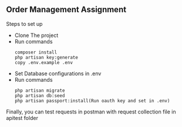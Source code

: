 ## Order Management Assignment
 
Steps to set up

- Clone The project
- Run commands
    ```
    composer install
    php artisan key:generate
    copy .env.example .env
    ```
- Set Database configurations in .env
- Run commands
    ```
    php artisan migrate
    php artisan db:seed
    php artisan passport:install(Run oauth key and set in .env)
    ```
Finally, you can test requests in postman with request collection file in apitest folder
    

